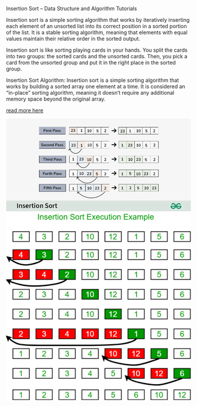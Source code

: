 Insertion Sort – Data Structure and Algorithm Tutorials

Insertion sort is a simple sorting algorithm that works by iteratively inserting each element of an unsorted list into its correct position in a sorted portion of the list. It is a stable sorting algorithm, meaning that elements with equal values maintain their relative order in the sorted output.

Insertion sort is like sorting playing cards in your hands. You split the cards into two groups: the sorted cards and the unsorted cards. Then, you pick a card from the unsorted group and put it in the right place in the sorted group.

Insertion Sort Algorithm:
Insertion sort is a simple sorting algorithm that works by building a sorted array one element at a time. It is considered an “in-place” sorting algorithm, meaning it doesn’t require any additional memory space beyond the original array.


<a href="https://www.geeksforgeeks.org/insertion-sort/">read more here</a>



<img src="./media/Insertion-Sort.webp">
<img src="./media/insertionsort.png">